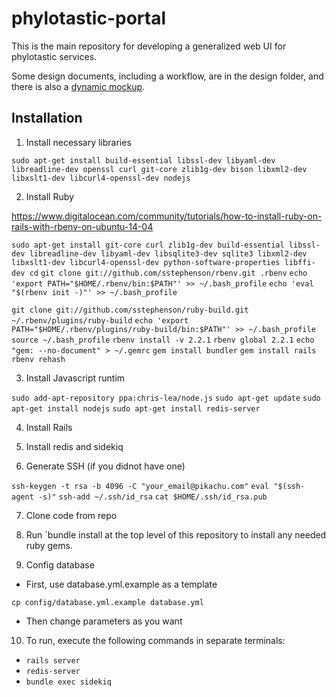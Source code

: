 # phylotastic-portal

This is the main repository for developing a generalized web UI for phylotastic services.  

Some design documents, including a workflow, are in the design folder, and there is also a [dynamic mockup](http://lumzy.com/access/?id=FC2B5EEE16DB5F9E5192490824153E60). 

## Installation 

1. Install necessary libraries

`sudo apt-get install build-essential libssl-dev libyaml-dev libreadline-dev openssl curl git-core zlib1g-dev bison libxml2-dev libxslt1-dev libcurl4-openssl-dev nodejs`

2. Install Ruby

https://www.digitalocean.com/community/tutorials/how-to-install-ruby-on-rails-with-rbenv-on-ubuntu-14-04

`sudo apt-get install git-core curl zlib1g-dev build-essential libssl-dev libreadline-dev libyaml-dev libsqlite3-dev sqlite3 libxml2-dev libxslt1-dev libcurl4-openssl-dev python-software-properties libffi-dev
cd`
`git clone git://github.com/sstephenson/rbenv.git .rbenv`
`echo 'export PATH="$HOME/.rbenv/bin:$PATH"' >> ~/.bash_profile`
`echo 'eval "$(rbenv init -)"' >> ~/.bash_profile`

`git clone git://github.com/sstephenson/ruby-build.git ~/.rbenv/plugins/ruby-build`
`echo 'export PATH="$HOME/.rbenv/plugins/ruby-build/bin:$PATH"' >> ~/.bash_profile`
`source ~/.bash_profile`
`rbenv install -v 2.2.1`
`rbenv global 2.2.1`
`echo "gem: --no-document" > ~/.gemrc`
`gem install bundler`
`gem install rails`
`rbenv rehash`

3. Install Javascript runtim

`sudo add-apt-repository ppa:chris-lea/node.js`
`sudo apt-get update`
`sudo apt-get install nodejs`
`sudo apt-get install redis-server`

4. Install Rails

5. Install redis and sidekiq

6. Generate SSH (if you didnot have one)

`ssh-keygen -t rsa -b 4096 -C "your_email@pikachu.com"`
`eval "$(ssh-agent -s)"`
`ssh-add ~/.ssh/id_rsa`
`cat $HOME/.ssh/id_rsa.pub`

7. Clone code from repo

8. Run `bundle install at the top level of this repository to install any needed ruby gems. 

9. Config database
  * First, use database.yml.example as a template 
  
  `cp config/database.yml.example database.yml`
  
  * Then change parameters as you want
  
10. To run, execute the following commands in separate terminals: 
  * `rails server`
  * `redis-server`
  * `bundle exec sidekiq`

